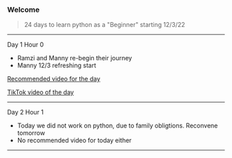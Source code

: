 ### Welcome 

> 24 days to learn python as a "Beginner" starting 12/3/22
---
Day 1 Hour 0

* Ramzi and Manny re-begin their journey
* Manny 12/3 refreshing start

[Recommended video for the day](https://www.youtube.com/watch?v=azcrPFhaY9k "Click the link NOW!!!!!!")

[TikTok video of the day](https://www.tiktok.com/t/ZTR45P62F/ "Watch by 10:00pm!!")


---

Day 2 Hour 1

* Today we did not work on python, due to family obligtions. Reconvene tomorrow 
* No recommended video for today either

---
